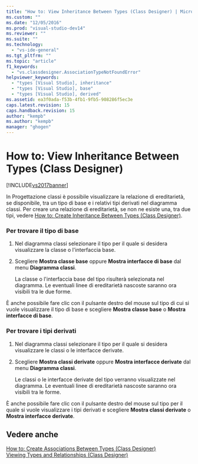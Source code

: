 ```yaml
---
title: "How to: View Inheritance Between Types (Class Designer) | Microsoft Docs"
ms.custom: ""
ms.date: "12/05/2016"
ms.prod: "visual-studio-dev14"
ms.reviewer: ""
ms.suite: ""
ms.technology: 
  - "vs-ide-general"
ms.tgt_pltfrm: ""
ms.topic: "article"
f1_keywords: 
  - "vs.classdesigner.AssociationTypeNotFoundError"
helpviewer_keywords: 
  - "types [Visual Studio], inheritance"
  - "types [Visual Studio], base"
  - "types [Visual Studio], derived"
ms.assetid: ea3f0ada-f53b-4fb1-9fb5-908286f5ec3e
caps.latest.revision: 15
caps.handback.revision: 15
author: "kempb"
ms.author: "kempb"
manager: "ghogen"
---
```

# How to: View Inheritance Between Types (Class Designer)
[!INCLUDE[vs2017banner](../code-quality/includes/vs2017banner.md)]

In Progettazione classi è possibile visualizzare la relazione di ereditarietà, se disponibile, tra un tipo di base e i relativi tipi derivati nel diagramma classi.  Per creare una relazione di ereditarietà, se non ne esiste una, tra due tipi, vedere [How to: Create Inheritance Between Types \(Class Designer\)](../ide/how-to-create-inheritance-between-types-class-designer.md).  
  
### Per trovare il tipo di base  
  
1.  Nel diagramma classi selezionare il tipo per il quale si desidera visualizzare la classe o l'interfaccia base.  
  
2.  Scegliere **Mostra classe base** oppure **Mostra interfacce di base** dal menu **Diagramma classi**.  
  
     La classe o l'interfaccia base del tipo risulterà selezionata nel diagramma.  Le eventuali linee di ereditarietà nascoste saranno ora visibili tra le due forme.  
  
 È anche possibile fare clic con il pulsante destro del mouse sul tipo di cui si vuole visualizzare il tipo di base e scegliere **Mostra classe base**  o **Mostra interfacce di base**.  
  
### Per trovare i tipi derivati  
  
1.  Nel diagramma classi selezionare il tipo per il quale si desidera visualizzare le classi o le interfacce derivate.  
  
2.  Scegliere **Mostra classi derivate** oppure **Mostra interfacce derivate** dal menu **Diagramma classi**.  
  
     Le classi o le interfacce derivate del tipo verranno visualizzate nel diagramma.  Le eventuali linee di ereditarietà nascoste saranno ora visibili tra le forme.  
  
 È anche possibile fare clic con il pulsante destro del mouse sul tipo per il quale si vuole visualizzare i tipi derivati e scegliere **Mostra classi derivate** o **Mostra interfacce derivate**.  
  
## Vedere anche  
 [How to: Create Associations Between Types \(Class Designer\)](../ide/how-to-create-associations-between-types-class-designer.md)   
 [Viewing Types and Relationships \(Class Designer\)](../ide/viewing-types-and-relationships-class-designer.md)